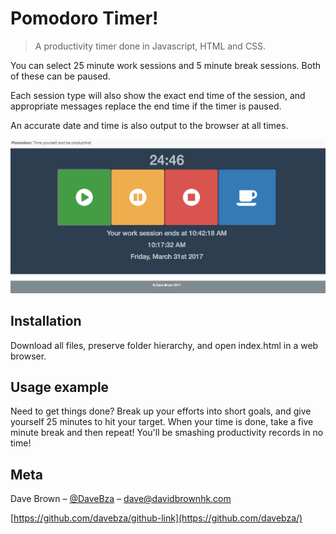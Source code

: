 # Pomodoro Timer!
> A productivity timer done in Javascript, HTML and CSS.

You can select 25 minute work sessions and 5 minute break sessions. Both of these can be paused.

Each session type will also show the exact end time of the session, and appropriate messages replace the end time if the timer is paused.

An accurate date and time is also output to the browser at all times.

![](images/readmePreview.png)

## Installation

Download all files, preserve folder hierarchy, and open index.html in a web browser.

## Usage example

Need to get things done? Break up your efforts into short goals, and give yourself 25 minutes to hit your target. When your time is done, take a five minute break and then repeat! You'll be smashing productivity records in no time!

## Meta

Dave Brown – [@DaveBza](https://twitter.com/DaveBza) – dave@davidbrownhk.com

[https://github.com/davebza/github-link](https://github.com/davebza/)
